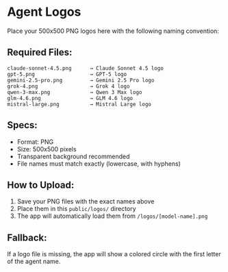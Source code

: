# Agent Logos

Place your 500x500 PNG logos here with the following naming convention:

## Required Files:

```
claude-sonnet-4.5.png      → Claude Sonnet 4.5 logo
gpt-5.png                  → GPT-5 logo
gemini-2.5-pro.png         → Gemini 2.5 Pro logo
grok-4.png                 → Grok 4 logo
qwen-3-max.png             → Qwen 3 Max logo
glm-4.6.png                → GLM 4.6 logo
mistral-large.png          → Mistral Large logo
```

## Specs:
- Format: PNG
- Size: 500x500 pixels
- Transparent background recommended
- File names must match exactly (lowercase, with hyphens)

## How to Upload:

1. Save your PNG files with the exact names above
2. Place them in this `public/logos/` directory
3. The app will automatically load them from `/logos/[model-name].png`

## Fallback:

If a logo file is missing, the app will show a colored circle with the first letter of the agent name.
